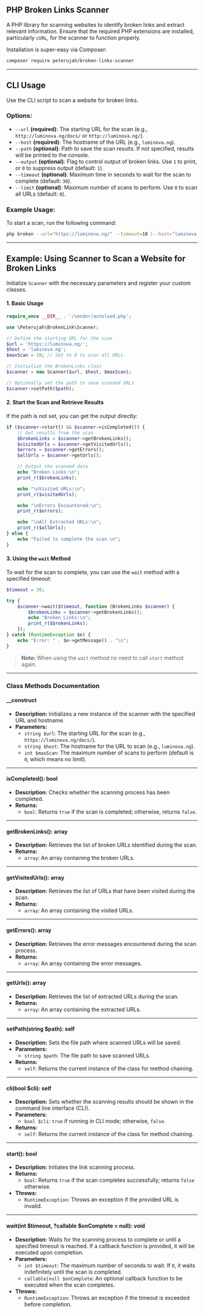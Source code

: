 ## PHP Broken Links Scanner

A PHP library for scanning websites to identify broken links and extract relevant information.
Ensure that the required PHP extensions are installed, particularly `cURL`, for the scanner to function properly.

Installation is super-easy via Composer:
```md
composer require peterujah/broken-links-scanner
```

---

## CLI Usage

Use the CLI script to scan a website for broken links.

### Options:

- `--url` **(required)**: The starting URL for the scan (e.g., `http://luminova.ng/docs/` or `http://luminova.ng/`).
- `--host` **(required)**: The hostname of the URL (e.g., `luminova.ng`).
- `--path` **(optional)**: Path to save the scan results. If not specified, results will be printed to the console.
- `--output` **(optional)**: Flag to control output of broken links. Use `1` to print, or `0` to suppress output (default: `1`).
- `--timeout` **(optional)**: Maximum time in seconds to wait for the scan to complete (default: `30`).
- `--limit` **(optional)**: Maximum number of scans to perform. Use `0` to scan all URLs (default: `0`).

### Example Usage:

To start a scan, run the following command:

```bash
php broken --url="https://luminova.ng/" --timeout=10 [--host="luminova.ng"] [--path="/path/to/save"] [--output=1] [--limit=0]
```

---


## Example: Using Scanner to Scan a Website for Broken Links

Initialize `Scanner` with the necessary parameters and register your custom classes.


#### 1. Basic Usage

```php
require_once __DIR__ . '/vendor/autoload.php';

use \Peterujah\BrokenLink\Scanner;

// Define the starting URL for the scan
$url = 'https://luminova.ng/';
$host = 'luminova.ng';
$maxScan = 10; // Set to 0 to scan all URLs.

// Initialize the BrokenLinks class
$scanner = new Scanner($url, $host, $maxScan);

// Optionally set the path to save scanned URLs
$scanner->setPath($path);
```

#### 2. Start the Scan and Retrieve Results

If the path is not set, you can get the output directly:

```php
if ($scanner->start() && $scanner->isCompleted()) {
    // Get results from the scan
    $brokenLinks = $scanner->getBrokenLinks();
    $visitedUrls = $scanner->getVisitedUrls();
    $errors = $scanner->getErrors();
    $allUrls = $scanner->getUrls();

    // Output the scanned data
    echo "Broken Links:\n";
    print_r($brokenLinks);

    echo "\nVisited URLs:\n";
    print_r($visitedUrls);

    echo "\nErrors Encountered:\n";
    print_r($errors);

    echo "\nAll Extracted URLs:\n";
    print_r($allUrls);
} else {
    echo "Failed to complete the scan.\n";
}
```

#### 3. Using the `wait` Method

To wait for the scan to complete, you can use the `wait` method with a specified timeout:

```php
$timeout = 30;

try {
    $scanner->wait($timeout, function (BrokenLinks $scanner) {
        $brokenLinks = $scanner->getBrokenLinks();
        echo "Broken Links:\n";
        print_r($brokenLinks);
    });
} catch (RuntimeException $e) {
    echo "Error: " . $e->getMessage() . "\n";
}
```

> **Note:** When using the `wait` method no need to call `start` method again.

***

### Class Methods Documentation

#### __construct

- **Description:** Initializes a new instance of the scanner with the specified URL and hostname.
- **Parameters:**
  - `string $url`: The starting URL for the scan (e.g., `https://luminova.ng/docs/`).
  - `string $host`: The hostname for the URL to scan (e.g., `luminova.ng`).
  - `int $maxScan`: The maximum number of scans to perform (default is `0`, which means no limit).
  
---

#### isCompleted(): bool

- **Description:** Checks whether the scanning process has been completed.
- **Returns:**
  - `bool`: Returns `true` if the scan is completed; otherwise, returns `false`.
  
---

#### getBrokenLinks(): array

- **Description:** Retrieves the list of broken URLs identified during the scan.
- **Returns:**
  - `array`: An array containing the broken URLs.
  
---

#### getVisitedUrls(): array

- **Description:** Retrieves the list of URLs that have been visited during the scan.
- **Returns:**
  - `array`: An array containing the visited URLs.
  
---

#### getErrors(): array

- **Description:** Retrieves the error messages encountered during the scan process.
- **Returns:**
  - `array`: An array containing the error messages.
  
---

#### getUrls(): array

- **Description:** Retrieves the list of extracted URLs during the scan.
- **Returns:**
  - `array`: An array containing the extracted URLs.
  
---

#### setPath(string $path): self

- **Description:** Sets the file path where scanned URLs will be saved.
- **Parameters:**
  - `string $path`: The file path to save scanned URLs.
- **Returns:**
  - `self`: Returns the current instance of the class for method chaining.
  
---

#### cli(bool $cli): self

- **Description:** Sets whether the scanning results should be shown in the command line interface (CLI).
- **Parameters:**
  - `bool $cli`: `true` if running in CLI mode; otherwise, `false`.
- **Returns:**
  - `self`: Returns the current instance of the class for method chaining.
  
---

#### start(): bool

- **Description:** Initiates the link scanning process.
- **Returns:**
  - `bool`: Returns `true` if the scan completes successfully; returns `false` otherwise.
- **Throws:**
  - `RuntimeException`: Throws an exception if the provided URL is invalid.

---

#### wait(int $timeout, ?callable $onComplete = null): void

- **Description:** Waits for the scanning process to complete or until a specified timeout is reached. If a callback function is provided, it will be executed upon completion.
- **Parameters:**
  - `int $timeout`: The maximum number of seconds to wait. If `0`, it waits indefinitely until the scan is completed.
  - `callable|null $onComplete`: An optional callback function to be executed when the scan completes.
- **Throws:**
  - `RuntimeException`: Throws an exception if the timeout is exceeded before completion.
